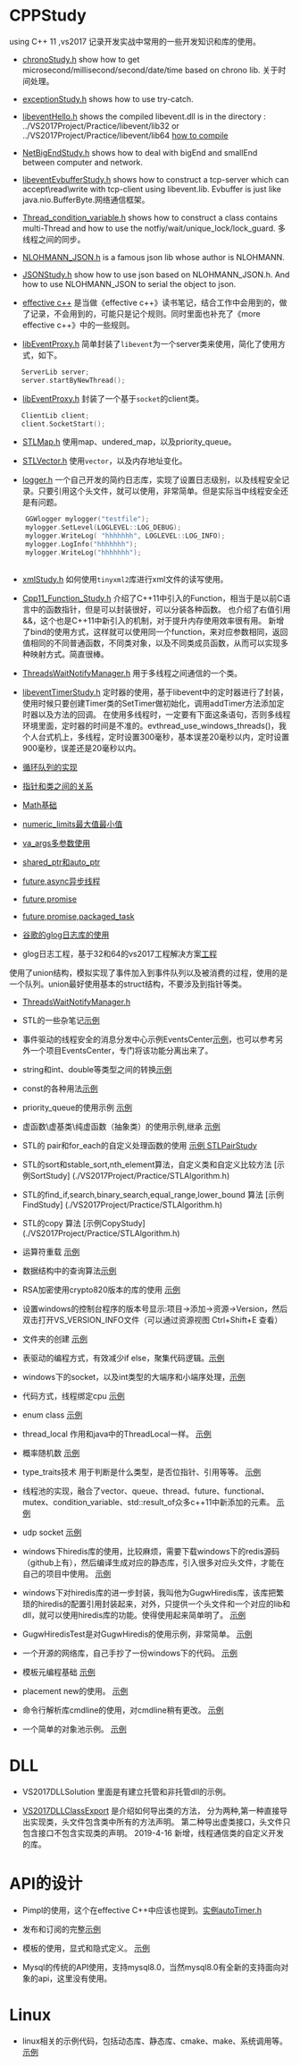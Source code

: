 # CPPStudy
using C++ 11  ,vs2017
记录开发实战中常用的一些开发知识和库的使用。

* [chronoStudy.h](./VS2017Project/Practice/chronoStudy.h) show how to get microsecond/millisecond/second/date/time based on chrono lib. 关于时间处理。

* [exceptionStudy.h](./VS2017Project/Practice/exceptionStudy.h) shows how to use try-catch.

* [libeventHello.h](./VS2017Project/Practice/libeventHello.h) shows the compiled libevent.dll is in the directory : ../VS2017Project/Practice/libevent/lib32 or ../VS2017Project/Practice/libevent/lib64 [how to compile](./windows10下编译libevent（x64和x86））)

* [NetBigEndStudy.h](./VS2017Project/Practice/NetBigEndStudy.h) shows how to deal with bigEnd and smallEnd between computer and network.

* [libeventEvbufferStudy.h](./VS2017Project/Practice/libeventEvbufferStudy.h) shows how to construct a tcp-server which can accept\read\write with tcp-client using libevent.lib. Evbuffer is just like java.nio.BufferByte.网络通信框架。

* [Thread_condition_variable.h](./VS2017Project/Practice/Thread_condition_variable.h) shows how to construct a class contains multi-Thread and how to use the notfiy/wait/unique_lock/lock_guard. 多线程之间的同步。

* [NLOHMANN_JSON.h](./VS2017Project/Practice/NLOHMANN_JSON.h) is a famous json lib whose author is NLOHMANN. 

* [JSONStudy.h](./VS2017Project/Practice/JSONStudy.h) show how to use json based on NLOHMANN_JSON.h.  And how to use NLOHMANN_JSON to serial the object to json.

* [effective c++](./effective_Cpp_rules.md) 是当做《effective c++》读书笔记，结合工作中会用到的，做了记录，不会用到的，可能只是记个规则。同时里面也补充了《more effective c++》中的一些规则。

* [libEventProxy.h](./VS2017Project/Practice/libEventProxy.h) 简单封装了`libevent`为一个server类来使用，简化了使用方式，如下。

```cpp
   ServerLib server;
   server.startByNewThread();
```

* [libEventProxy.h](./VS2017Project/Practice/libEventProxy.h) 封装了一个基于`socket`的client类。

```cpp
   ClientLib client;
   client.SocketStart();
```

* [STLMap.h](./VS2017Project/Practice/STLMap.h) 使用map、undered_map，以及priority_queue。

* [STLVector.h](./VS2017Project/Practice/STLVector.h) 使用`vector`，以及内存地址变化。

* [logger.h](./VS2017Project/Practice/logger.h) 一个自己开发的简约日志库，实现了设置日志级别，以及线程安全记录。只要引用这个头文件，就可以使用，非常简单。但是实际当中线程安全还是有问题。

```cpp
	GGWlogger mylogger("testfile");
	mylogger.SetLevel(LOGLEVEL::LOG_DEBUG);
	mylogger.WriteLog( "hhhhhhh", LOGLEVEL::LOG_INFO);
	mylogger.LogInfo("hhhhhhh");
	mylogger.WriteLog("hhhhhhh");
	
```

* [xmlStudy.h](./VS2017Project/Practice/xmlStudy.h) 如何使用`tinyxml2`库进行xml文件的读写使用。

* [Cpp11_Function_Study.h](./VS2017Project/Practice/Cpp11_Function_Study.h) 介绍了C++11中引入的Function，相当于是以前C语言中的函数指针，但是可以封装很好，可以分装各种函数。
也介绍了右值引用&&，这个也是C++11中新引入的机制，对于提升内存使用效率很有用。
新增了bind的使用方式，这样就可以使用同一个function，来对应参数相同，返回值相同的不同普通函数，不同类对象，以及不同类成员函数，从而可以实现多种映射方式。简直很棒。

* [ThreadsWaitNotifyManager.h](./VS2017Project/Practice/ThreadsWaitNotifyManager.h) 用于多线程之间通信的一个类。

* [libeventTimerStudy.h](./VS2017Project/Practice/libeventTimerStudy.h) 定时器的使用，基于libevent中的定时器进行了封装，使用时候只要创建Timer类的SetTimer做初始化，调用addTimer方法添加定时器以及方法的回调。
在使用多线程时，一定要有下面这条语句，否则多线程环境里面，定时器的时间是不准的。evthread_use_windows_threads()，我个人台式机上，多线程，定时设置300毫秒，基本误差20毫秒以内，定时设置900毫秒，误差还是20毫秒以内。


* [循环队列的实现](./VS2017Project/Practice/CircleVector.h)

* [指针和类之间的关系](./VS2017Project/Practice/pointerToMember.h)

* [Math基础](./VS2017Project/Practice/mathTest.h)

* [numeric_limits最大值最小值](./VS2017Project/Practice/mathTest.h)

* [va_args多参数使用](./VS2017Project/Practice/va_listStudy.h)

* [shared_ptr和auto_ptr](./VS2017Project/Practice/shardPtrStudy.h)

* [future,async异步线程](./VS2017Project/Practice/asyncFutureStudy.h)

* [future,promise](./VS2017Project/Practice/future_promise_test.h)

* [future,promise,packaged_task](./VS2017Project/Practice/packagedTaskStudy.h)

* [谷歌的glog日志库的使用](./VS2017Project/Practice/glogStudy.h)

* glog日志工程，基于32和64的vs2017工程解决方案[工程](./glog-master)

使用了union结构，模拟实现了事件加入到事件队列以及被消费的过程，使用的是一个队列。union最好使用基本的struct结构，不要涉及到指针等类。
* [ThreadsWaitNotifyManager.h](./VS2017Project/Practice/ThreadsWaitNotifyManager.h)

* STL的一些杂笔记[示例](./VS2017STL/STLTest.cpp)

* 事件驱动的线程安全的消息分发中心示例EventsCenter[示例](./VS2017Project/Practice/ThreadsWaitNotifyManager.h)，也可以参考另外一个项目EventsCenter，专门将该功能分离出来了。

* string和int、double等类型之间的转换[示例](./VS2017Project/Practice/stringStudy.h)

* const的各种用法[示例](./VS2017Project/Practice/constStudy.h)

* priority_queue的使用示例 [示例](./VS2017Project/Practice/STLMap.h)

* 虚函数\虚基类\纯虚函数（抽象类）的使用示例,继承 [示例](./VS2017Project/Practice/virutalFunStudy.h)

* STL的 pair和for_each的自定义处理函数的使用 [示例 STLPairStudy](./VS2017Project/Practice/STLMap.h)

* STL的sort和stable_sort,nth_element算法，自定义类和自定义比较方法 [示例SortStudy] (./VS2017Project/Practice/STLAlgorithm.h)

* STL的find_if,search,binary_search,equal_range,lower_bound 算法 [示例FindStudy] (./VS2017Project/Practice/STLAlgorithm.h)

* STL的copy 算法 [示例CopyStudy] (./VS2017Project/Practice/STLAlgorithm.h)

* 运算符重载 [示例](./VS2017Project/Practice/operatorStudy.h)

* 数据结构中的查询算法[示例](./VS2017Project/Practice/SearchAlgorithm.h)

* RSA加密使用crypto820版本的库的使用 [示例](./VS2017Project/Practice/cryptoStudy.h)

* 设置windows的控制台程序的版本号显示:项目->添加->资源->Version，然后双击打开VS_VERSION_INFO文件（可以通过资源视图 Ctrl+Shift+E 查看）

* 文件夹的创建 [示例](./VS2017Project/Practice/DirFileStudy.h)

* 表驱动的编程方式，有效减少if else，聚集代码逻辑。[示例](./VS2017Project/Practice/TableDriveExample.h)

* windows下的socket，以及int类型的大端序和小端序处理，[示例](./SocketSequence/SocketSequence/SocketSequence.cpp)

* 代码方式，线程绑定cpu [示例](./VS2017Project/Practice/CPUBind.h)

* enum class [示例](./VS2017Project/Practice/enumClassStudy.h)

* thread_local 作用和java中的ThreadLocal一样。  [示例](./VS2017Project/Practice/threadLocalStudy.h)

* 概率随机数 [示例](./VS2017Project/Practice/randStudy.h)

* type_traits技术 用于判断是什么类型，是否位指针、引用等等。 [示例](./VS2017Project/Practice/traitsStudy.h)

* 线程池的实现，融合了vector、queue、thread、future、functional、mutex、condition_variable、std::result_of众多c++11中新添加的元素。 [示例](./VS2017Project/Practice/ThreadPoolsStudy.h)

* udp socket [示例](./SocketSequence/UdpTest/UdpTest.cpp)

* windows下hiredis库的使用，比较麻烦，需要下载windows下的redis源码（github上有），然后编译生成对应的静态库，引入很多对应头文件，才能在自己的项目中使用。
[示例](./redisTest/redisTest32/redisTest32.cpp)

* windows下对hiredis库的进一步封装，我叫他为GugwHiredis库，该库把繁琐的hiredis的配置引用封装起来，对外，只提供一个头文件和一个对应的lib和dll，就可以使用hiredis库的功能。使得使用起来简单明了。
[示例](./redisTest/GugwHiredis/GugwHiredis.cpp)

* GugwHiredisTest是对GugwHiredis的使用示例，非常简单。
[示例](./redisTest/GugwHiredisTest/GugwHiredisTest.cpp)

* 一个开源的网络库，自己手抄了一份windows下的代码。
[示例](./networkTacopie/networkTacopie.cpp)

* 模板元编程基础
[示例](./TemplateMeta/TemplateMeta.cpp)

* placement new的使用。 
[示例](./VS2017Project/Practice/placeNew.h)

* 命令行解析库cmdline的使用，对cmdline稍有更改。
[示例](./VS2017Project/Practice/cmdlineExample.h)

* 一个简单的对象池示例。
[示例](./VS2017Project/Practice/ObjectPoolStudy.h)


# DLL

* VS2017DLLSolution 里面是有建立托管和非托管dll的示例。

* [VS2017DLLClassExport](./VS2017DLLClassExport/) 是介绍如何导出类的方法，
分为两种,第一种直接导出实现类，头文件包含类中所有的方法声明。
第二种导出虚类接口，头文件只包含接口不包含实现类的声明。
2019-4-16 新增，线程通信类的自定义开发的库。


# API的设计

* Pimpl的使用，这个在effective C++中应该也提到。[实例autoTimer.h](./VS2017DesignAPI/DesignAPI/autoTimer.h)

* 发布和订阅的完整[示例](./VS2017DesignAPI/DesignAPI/observer.h)

* 模板的使用，显式和隐式定义。 [示例](./VS2017DesignAPI/DesignAPI/stack.h)

* Mysql的传统的API使用，支持mysql8.0，当然mysql8.0有全新的支持面向对象的api，这里没有使用。

# Linux

* linux相关的示例代码，包括动态库、静态库、cmake、make、系统调用等。
[示例](./Linux/makefile)



